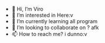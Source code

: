 - 👋 Hi, I’m Viro
- 👀 I’m interested in Here:v
- 🌱 I’m currently learning all program
- 💞️ I’m looking to collaborate on ? afk
- 📫 How to reach me? i dunno:v

<!---
RIzuuu2/RIzuuu2 is a ✨ special ✨ repository because its `README.md` (this file) appears on your GitHub profile.
You can click the Preview link to take a look at your changes.
--->
